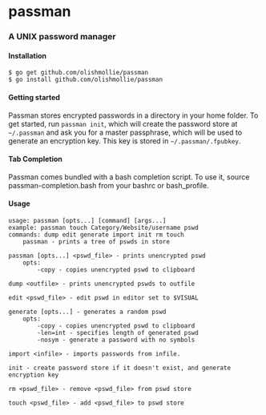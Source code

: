 # passman
### A UNIX password manager

#### Installation
```
$ go get github.com/olishmollie/passman
$ go install github.com/olishmollie/passman
```

#### Getting started
Passman stores encrypted passwords in a directory in your home folder. To get started, run `passman init`, which will create the password store at `~/.passman` and ask you for a master passphrase, which will be used to generate an encryption key. This key is stored in `~/.passman/.fpubkey`.

#### Tab Completion
Passman comes bundled with a bash completion script. To use it, source passman-completion.bash from your bashrc or bash_profile.

#### Usage
```
usage: passman [opts...] [command] [args...]
example: passman touch Category/Website/username pswd
commands: dump edit generate import init rm touch
	passman - prints a tree of pswds in store

passman [opts...] <pswd_file> - prints unencrypted pswd
    opts:
        -copy - copies unencrypted pswd to clipboard

dump <outfile> - prints unencrypted pswds to outfile

edit <pswd_file> - edit pswd in editor set to $VISUAL

generate [opts...] - generates a random pswd
    opts:
        -copy - copies unencrypted pswd to clipboard
        -len=int - specifies length of generated pswd
        -nosym - generate a password with no symbols

import <infile> - imports passwords from infile.

init - create password store if it doesn't exist, and generate encryption key

rm <pswd_file> - remove <pswd_file> from pswd store

touch <pswd_file> - add <pswd_file> to pswd store
```